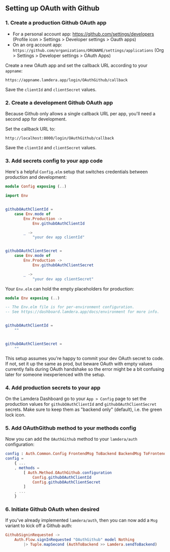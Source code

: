 
## Setting up OAuth with Github

### 1. Create a production Github OAuth app

- For a personal account app: https://github.com/settings/developers
  (Profile icon > Settings > Developer settings > Oauth apps)
- On an org account app: `https://github.com/organizations/ORGNAME/settings/applications`
  (Org > Settings > Developer settings > OAuth Apps)

Create a new OAuth app and set the callback URL according to your `appname`:

```
https://appname.lamdera.app/login/OAuthGithub/callback
```

Save the `clientId` and `clientSecret` values.

### 2. Create a development Github OAuth app

Because Github only allows a single callback URL per app, you'll need a second app for development.

Set the callback URL to:
```
http://localhost:8000/login/OAuthGithub/callback
```

Save the `clientId` and `clientSecret` values.


### 3. Add secrets config to your app code

Here's a helpful `Config.elm` setup that switches credentials between production and development:


```elm
module Config exposing (..)

import Env


githubOAuthClientId =
    case Env.mode of
        Env.Production ->
            Env.githubOAuthClientId

        _ ->
            "your dev app clientId"


githubOAuthClientSecret =
    case Env.mode of
        Env.Production ->
            Env.githubOAuthClientSecret

        _ ->
            "your dev app clientSecret"
```

Your `Env.elm` can hold the empty placeholders for production:

```elm
module Env exposing (..)

-- The Env.elm file is for per-environment configuration.
-- See https://dashboard.lamdera.app/docs/environment for more info.


githubOAuthClientId =
    ""


githubOAuthClientSecret =
    ""
```

This setup assumes you're happy to commit your dev OAuth secret to code. If not, set it up the same as prod, but beware OAuth with empty values currently fails during OAuth handshake so the error might be a bit confusing later for someone inexperienced with the setup.


### 4. Add production secrets to your app

On the Lamdera Dashboard go to your `App > Config` page to set the production values for `githubOAuthClientId` and `githubOAuthClientSecret` secrets. Make sure to keep them as "backend only" (default), i.e. the green lock icon.


### 5. Add OAuthGithub method to your methods config

Now you can add the `OAuthGithub` method to your `lamdera/auth` configuration:

```elm
config : Auth.Common.Config FrontendMsg ToBackend BackendMsg ToFrontend FrontendModel BackendModel
config =
    { ...
    , methods =
        [ Auth.Method.OAuthGithub.configuration
            Config.githubOAuthClientId
            Config.githubOAuthClientSecret
        ]
    , ...
    }
```

### 6. Initiate Github OAuth when desired

If you've already implemented `lamdera/auth`, then you can now add a `Msg` variant to kick off a Github auth:

```elm
GithubSigninRequested ->
    Auth.Flow.signInRequested "OAuthGithub" model Nothing
        |> Tuple.mapSecond (AuthToBackend >> Lamdera.sendToBackend)
```
